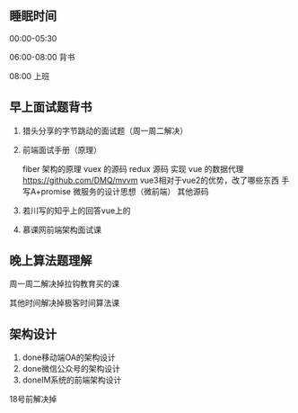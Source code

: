 ## 睡眠时间

  00:00-05:30

  06:00-08:00 背书

  08:00 上班

## 早上面试题背书

1. 猎头分享的字节跳动的面试题（周一周二解决）
2. 前端面试手册（原理）

    fiber 架构的原理
    vuex 的源码 redux 源码
    实现 vue 的数据代理 https://github.com/DMQ/mvvm
    vue3相对于vue2的优势，改了哪些东西
    手写A+promise
    微服务的设计思想（微前端）
    其他源码

3. 若川写的知乎上的回答vue上的
4. 慕课网前端架构面试课

## 晚上算法题理解

周一周二解决掉拉钩教育买的课

其他时间解决掉极客时间算法课

## 架构设计

1. done移动端OA的架构设计 
2. done微信公众号的架构设计
3. doneIM系统的前端架构设计

18号前解决掉
